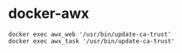 # docker-awx
```
docker exec awx_web '/usr/bin/update-ca-trust'
docker exec awx_task '/usr/bin/update-ca-trust'
```
